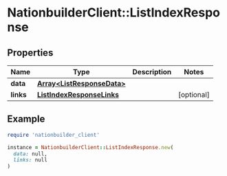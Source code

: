 # NationbuilderClient::ListIndexResponse

## Properties

| Name | Type | Description | Notes |
| ---- | ---- | ----------- | ----- |
| **data** | [**Array&lt;ListResponseData&gt;**](ListResponseData.md) |  |  |
| **links** | [**ListIndexResponseLinks**](ListIndexResponseLinks.md) |  | [optional] |

## Example

```ruby
require 'nationbuilder_client'

instance = NationbuilderClient::ListIndexResponse.new(
  data: null,
  links: null
)
```

